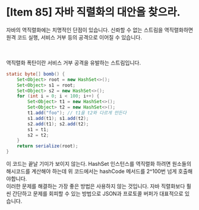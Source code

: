 # [Item 85] 자바 직렬화의 대안을 찾으라.

자바의 역직렬화에는 치명적인 단점이 있습니다. 신롸할 수 없는 스트림을 역직렬화하면 원격 코드 실행, 서비스 거부 등의 공격으로 이어질 수 있습니다.

</br>
</br>
역직렬화 폭탄이란 서비스 거부 공격을 유발하는 스트림입니다.

``` java
static byte[] bomb() {
    Set<Object> root = new HashSet<>();
    Set<Object> s1 = root;
    Set<Object> s2 = new HashSet<>();
    for (int i = 0; i < 100; i++) {
        Set<Object> t1 = new HashSet<>();
        Set<Object> t2 = new HashSet<>();
        t1.add("foo"); // t1을 t2와 다르게 만든다
        s1.add(t1); s1.add(t2);
        s2.add(t1); s2.add(t2);
        s1 = t1;
        s2 = t2;
    }
    return serialize(root); 
}
```
이 코드는 끝날 기미가 보이지 않는다. HashSet 인스턴스를 역직렬화 하려면 원소들의 해시코드를 계산해야 하는데 위 코드에서는 hashCode 메서드를 2^100번 넘게 호출해야합니다.
</br>
이러한 문제를 해결하는 가장 좋은 방법은 사용하지 않는 것입니다. 자바 직렬화보다 훨씬 간단하고 문제를 회피할 수 있는 방법으로 JSON과 프로토콜 버퍼가 대표적으로 있습니다.